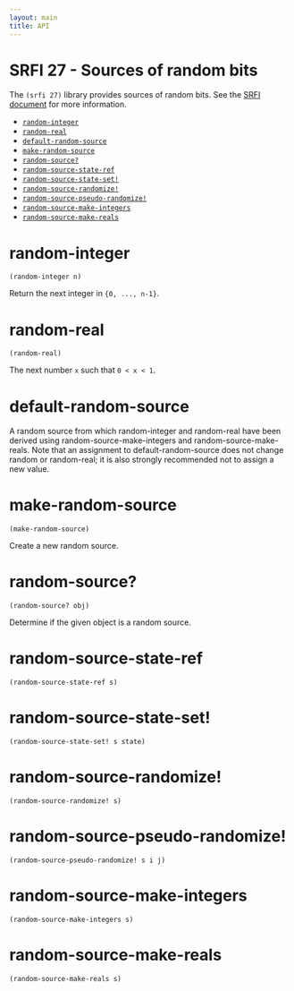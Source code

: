 ```yaml
---
layout: main
title: API
---
```


# SRFI 27 - Sources of random bits

The `(srfi 27)` library provides sources of random bits. See the [SRFI document](http://srfi.schemers.org/srfi-27/srfi-27.html) for more information.

- [`random-integer`](#random-integer)
- [`random-real`](#random-real)
- [`default-random-source`](#default-random-source)
- [`make-random-source`](#make-random-source)
- [`random-source?`](#random-source)
- [`random-source-state-ref`](#random-source-state-ref)
- [`random-source-state-set!`](#random-source-state-set)
- [`random-source-randomize!`](#random-source-randomize)
- [`random-source-pseudo-randomize!`](#random-source-pseudo-randomize)
- [`random-source-make-integers`](#random-source-make-integers)
- [`random-source-make-reals`](#random-source-make-reals)

# random-integer

    (random-integer n)

Return the next integer in `{0, ..., n-1}`.

# random-real

    (random-real)

The next number `x` such that `0 < x < 1`.

# default-random-source

A random source from which random-integer and random-real have been derived using random-source-make-integers and random-source-make-reals. Note that an assignment to default-random-source does not change random or random-real; it is also strongly recommended not to assign a new value.

# make-random-source

    (make-random-source)

Create a new random source.

# random-source?

    (random-source? obj)

Determine if the given object is a random source.

# random-source-state-ref

    (random-source-state-ref s)

# random-source-state-set!

    (random-source-state-set! s state)

# random-source-randomize!

    (random-source-randomize! s)

# random-source-pseudo-randomize!

    (random-source-pseudo-randomize! s i j)

# random-source-make-integers

    (random-source-make-integers s)

# random-source-make-reals

    (random-source-make-reals s)

